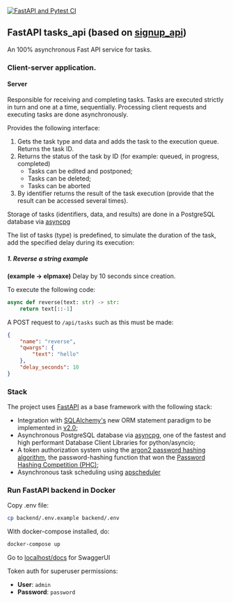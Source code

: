 [![FastAPI and Pytest CI](https://github.com/mbrav/signup_api/actions/workflows/fastapi.yml/badge.svg)](https://github.com/mbrav/signup_api/actions/workflows/fastapi.yml)

## FastAPI tasks_api (based on [signup_api](https://github.com/mbrav/signup_api))

An 100% asynchronous Fast API service for tasks.

### Client-server application.

#### Server

Responsible for receiving and completing tasks. Tasks are executed strictly in turn and one at a time, sequentially. Processing client requests and executing tasks are done asynchronously.

Provides the following interface:

1. Gets the task type and data and adds the task to the execution queue. Returns the task ID.
2. Returns the status of the task by ID (for example: queued, in progress, completed)
    - Tasks can be edited and postponed;
    - Tasks can be deleted;
    - Tasks can be aborted
3. By identifier returns the result of the task execution (provide that the result can be accessed several times).

Storage of tasks (identifiers, data, and results) are done in a PostgreSQL database via [asyncpg](https://github.com/MagicStack/asyncpg)

The list of tasks (type) is predefined, to simulate the duration of the task, add the specified delay during its execution:

##### 1. Reverse a string example

**(example -> elpmaxe)**
Delay by 10 seconds since creation.

To execute the following code:

```python
async def reverse(text: str) -> str:
    return text[::-1]
```

A POST request to `/api/tasks` such as this must be made:

```json
{
	"name": "reverse",
	"qwargs": {
		"text": "hello"
	},
	"delay_seconds": 10
}
```

### Stack

The project uses [FastAPI](https://fastapi.tiangolo.com/) as a base framework with the following stack:

-   Integration with [SQLAlchemy's](https://www.sqlalchemy.org/) new ORM statement paradigm to be implemented in [v2.0](https://docs.sqlalchemy.org/en/20/changelog/migration_20.html);
-   Asynchronous PostgreSQL database via [asyncpg](https://github.com/MagicStack/asyncpg), one of the fastest and high performant Database Client Libraries for python/asyncio;
-   A token authorization system using the [argon2 password hashing algorithm](https://github.com/P-H-C/phc-winner-argon2), the password-hashing function that won the [Password Hashing Competition (PHC)](https://www.password-hashing.net/);
-   Asynchronous task scheduling using [apscheduler](https://github.com/agronholm/apscheduler)

### Run FastAPI backend in Docker

Copy .env file:

```bash
cp backend/.env.example backend/.env
```

With docker-compose installed, do:

```bash
docker-compose up
```

Go to [localhost/docs](http://0.0.0.0/docs) for SwaggerUI

Token auth for superuser permissions:

-   **User**: `admin`
-   **Password**: `password`
